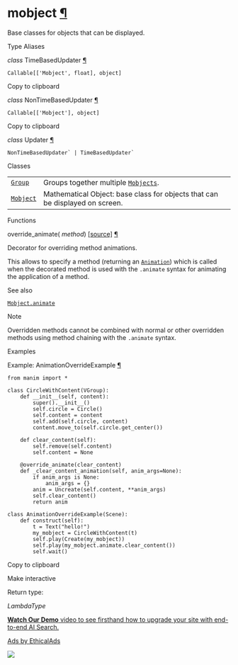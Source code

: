 # mobject [¶](https://docs.manim.community/en/stable/reference/manim.mobject.mobject.html\#module-manim.mobject.mobject "Link to this heading")

Base classes for objects that can be displayed.

Type Aliases

_class_ TimeBasedUpdater [¶](https://docs.manim.community/en/stable/reference/manim.mobject.mobject.html#manim.mobject.mobject.TimeBasedUpdater "Link to this definition")

```
Callable[['Mobject', float], object]

```

Copy to clipboard

_class_ NonTimeBasedUpdater [¶](https://docs.manim.community/en/stable/reference/manim.mobject.mobject.html#manim.mobject.mobject.NonTimeBasedUpdater "Link to this definition")

```
Callable[['Mobject'], object]

```

Copy to clipboard

_class_ Updater [¶](https://docs.manim.community/en/stable/reference/manim.mobject.mobject.html#manim.mobject.mobject.Updater "Link to this definition")

```xref py py-class docutils literal notranslate
NonTimeBasedUpdater` | TimeBasedUpdater`
```

Classes

|     |     |
| --- | --- |
| [`Group`](https://docs.manim.community/en/stable/reference/manim.mobject.mobject.Group.html#manim.mobject.mobject.Group "manim.mobject.mobject.Group") | Groups together multiple [`Mobjects`](https://docs.manim.community/en/stable/reference/manim.mobject.mobject.Mobject.html#manim.mobject.mobject.Mobject "manim.mobject.mobject.Mobject"). |
| [`Mobject`](https://docs.manim.community/en/stable/reference/manim.mobject.mobject.Mobject.html#manim.mobject.mobject.Mobject "manim.mobject.mobject.Mobject") | Mathematical Object: base class for objects that can be displayed on screen. |

Functions

override\_animate( _method_) [\[source\]](https://docs.manim.community/en/stable/_modules/manim/mobject/mobject.html#override_animate) [¶](https://docs.manim.community/en/stable/reference/manim.mobject.mobject.html#manim.mobject.mobject.override_animate "Link to this definition")

Decorator for overriding method animations.

This allows to specify a method (returning an [`Animation`](https://docs.manim.community/en/stable/reference/manim.animation.animation.Animation.html#manim.animation.animation.Animation "manim.animation.animation.Animation"))
which is called when the decorated method is used with the `.animate` syntax
for animating the application of a method.

See also

[`Mobject.animate`](https://docs.manim.community/en/stable/reference/manim.mobject.mobject.Mobject.html#manim.mobject.mobject.Mobject.animate "manim.mobject.mobject.Mobject.animate")

Note

Overridden methods cannot be combined with normal or other overridden
methods using method chaining with the `.animate` syntax.

Examples

Example: AnimationOverrideExample [¶](https://docs.manim.community/en/stable/reference/manim.mobject.mobject.html#animationoverrideexample)

```
from manim import *

class CircleWithContent(VGroup):
    def __init__(self, content):
        super().__init__()
        self.circle = Circle()
        self.content = content
        self.add(self.circle, content)
        content.move_to(self.circle.get_center())

    def clear_content(self):
        self.remove(self.content)
        self.content = None

    @override_animate(clear_content)
    def _clear_content_animation(self, anim_args=None):
        if anim_args is None:
            anim_args = {}
        anim = Uncreate(self.content, **anim_args)
        self.clear_content()
        return anim

class AnimationOverrideExample(Scene):
    def construct(self):
        t = Text("hello!")
        my_mobject = CircleWithContent(t)
        self.play(Create(my_mobject))
        self.play(my_mobject.animate.clear_content())
        self.wait()

```

Copy to clipboard

Make interactive

Return type:

_LambdaType_

[**Watch Our Demo** video to see firsthand how to upgrade your site with end-to-end AI Search.](https://server.ethicalads.io/proxy/click/8298/019600f0-ad9d-77f1-99ec-090563eda2fc/)

[Ads by EthicalAds](https://www.ethicalads.io/advertisers/topics/backend-web/?ref=ea-text)

![](https://server.ethicalads.io/proxy/view/8298/019600f0-ad9d-77f1-99ec-090563eda2fc/)